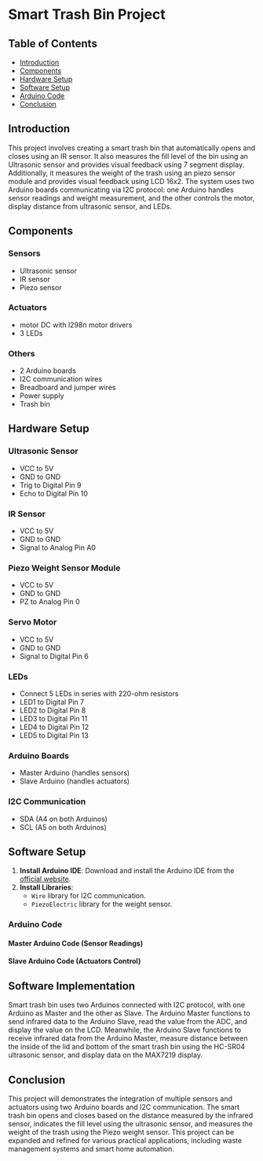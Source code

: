 # Smart Trash Bin Project

## Table of Contents
- [Introduction](#introduction)
- [Components](#components)
- [Hardware Setup](#hardware-setup)
- [Software Setup](#software-setup)
- [Arduino Code](#arduino-code)
- [Conclusion](#conclusion)

## Introduction
This project involves creating a smart trash bin that automatically opens and closes using an IR sensor. It also measures the fill level of the bin using an Ultrasonic sensor and provides visual feedback using 7 segment display. Additionally, it measures the weight of the trash using an piezo sensor module and provides visual feedback using LCD 16x2. The system uses two Arduino boards communicating via I2C protocol: one Arduino handles sensor readings and weight measurement, and the other controls the motor, display distance from ultrasonic sensor, and LEDs.

## Components
### Sensors
- Ultrasonic sensor
- IR sensor
- Piezo sensor

### Actuators
- motor DC with l298n motor drivers
- 3 LEDs

### Others
- 2 Arduino boards
- I2C communication wires
- Breadboard and jumper wires
- Power supply
- Trash bin

## Hardware Setup

### Ultrasonic Sensor
- VCC to 5V
- GND to GND
- Trig to Digital Pin 9
- Echo to Digital Pin 10

### IR Sensor
- VCC to 5V
- GND to GND
- Signal to Analog Pin A0

### Piezo Weight Sensor Module
- VCC to 5V
- GND to GND
- PZ to Analog Pin 0

### Servo Motor
- VCC to 5V
- GND to GND
- Signal to Digital Pin 6

### LEDs
- Connect 5 LEDs in series with 220-ohm resistors
- LED1 to Digital Pin 7
- LED2 to Digital Pin 8
- LED3 to Digital Pin 11
- LED4 to Digital Pin 12
- LED5 to Digital Pin 13

### Arduino Boards
- Master Arduino (handles sensors)
- Slave Arduino (handles actuators)

### I2C Communication
- SDA (A4 on both Arduinos)
- SCL (A5 on both Arduinos)

## Software Setup
1. **Install Arduino IDE**: Download and install the Arduino IDE from the [official website](https://www.arduino.cc/en/software).
2. **Install Libraries**:
   - `Wire` library for I2C communication.
   - `PiezoElectric` library for the weight sensor.

### Arduino Code

#### Master Arduino Code (Sensor Readings)


#### Slave Arduino Code (Actuators Control)


## Software Implementation
Smart trash bin uses two Arduinos connected with I2C protocol, with one Arduino as Master and the other as Slave. The Arduino Master functions to send infrared data to the Arduino Slave, read the value from the ADC, and display the value on the LCD. Meanwhile, the Arduino Slave functions to receive infrared data from the Arduino Master, measure distance between the inside of the lid and bottom of the smart trash bin using the HC-SR04 ultrasonic sensor, and display data on the MAX7219 display.

## Conclusion
This project will demonstrates the integration of multiple sensors and actuators using two Arduino boards and I2C communication. The smart trash bin opens and closes based on the distance measured by the infrared sensor, indicates the fill level using the ultrasonic sensor, and measures the weight of the trash using the Piezo weight sensor. This project can be expanded and refined for various practical applications, including waste management systems and smart home automation.
